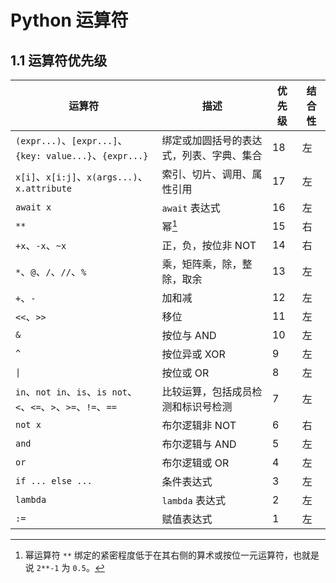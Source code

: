 # Python 运算符

## 1.1 运算符优先级

| 运算符                                                           | 描述                                     | 优先级 | 结合性 |
| ---------------------------------------------------------------- | ---------------------------------------- | ------ | ------ |
| `(expr...)`、`[expr...]`、`{key: value...}`、`{expr...}`         | 绑定或加圆括号的表达式，列表、字典、集合 | 18     | 左     |
| `x[i]`、`x[i:j]`、`x(args...)`、`x.attribute`                    | 索引、切片、调用、属性引用               | 17     | 左     |
| `await x`                                                        | `await` 表达式                           | 16     | 左     |
| `**`                                                             | 幂[^1]                                       | 15     | 右     |
| `+x`、`-x`、`~x`                                                 | 正，负，按位非 NOT                       | 14     | 右     |
| `*`、`@`、`/`、`//`、`%`                                         | 乘，矩阵乘，除，整除，取余               | 13     | 左     |
| `+`、`-`                                                         | 加和减                                   | 12     | 左     |
| `<<`、`>>`                                                       | 移位                                     | 11     | 左     |
| `&`                                                              | 按位与 AND                               | 10     | 左     |
| `^`                                                              | 按位异或 XOR                             | 9      | 左     |
| `\| `                                                            | 按位或 OR                                | 8      | 左     |
| `in`、`not in`、`is`、`is not`、`<`、`<=`、`>`、`>=`、`!=`、`==` | 比较运算，包括成员检测和标识号检测       | 7      | 左     |
| `not x`                                                          | 布尔逻辑非 NOT                           | 6      | 右     |
| `and`                                                            | 布尔逻辑与 AND                           | 5      | 左     |
| `or`                                                             | 布尔逻辑或 OR                            | 4      | 左     |
| `if ... else ...`                                                | 条件表达式                               | 3      | 左     |
| `lambda`                                                         | `lambda` 表达式                          | 2      | 左     |
| `:=`                                                             | 赋值表达式                               | 1      | 左     |

[^1]: 幂运算符 `**` 绑定的紧密程度低于在其右侧的算术或按位一元运算符，也就是说 `2**-1` 为 `0.5`。
